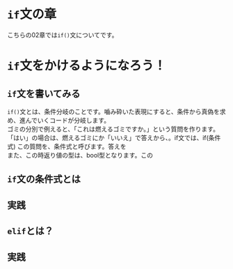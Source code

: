 # `if`文の章
こちらの02章では`if()`文についてです。<br>
# `if`文をかけるようになろう！
## `if`文を書いてみる
`if()`文とは、条件分岐のことです。嚙み砕いた表現にすると、条件から真偽を求め、進んでいくコードが分岐します。<br>
ゴミの分別で例えると、「これは燃えるゴミですか。」という質問を作ります。「はい」の場合は、燃えるゴミにか「いいえ」で答えから、。if文では、if(条件式)
この質問を、条件式と呼びます。答えを<br>
また、この時返り値の型は、bool型となります。この
## `if`文の条件式とは

## 実践

## `elif`とは？

## 実践